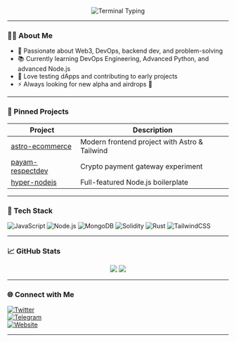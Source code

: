 <!-- Typing Effect Header -->
<p align="center">
  <img src="https://readme-typing-svg.demolab.com?font=Courier+Prime&size=22&duration=3000&pause=1000&color=00FF00&center=true&vCenter=true&width=600&lines=Welcome+to+ZarvXBT+Hub;Booting+up...;Exploring+Web3+%26+DevOps+World" alt="Terminal Typing" />
</p>

---

### 👨‍💻 About Me
- 🚀 Passionate about Web3, DevOps, backend dev, and problem-solving  
- 📚 Currently learning DevOps Engineering, Advanced Python, and advanced Node.js  
- 🧪 Love testing dApps and contributing to early projects  
- ⚡ Always looking for new alpha and airdrops 👀

---

### 🚀 Pinned Projects
| Project | Description |
|--------|-------------|
| [astro-ecommerce](https://github.com/zarvxbt/astro-ecommerce) | Modern frontend project with Astro & Tailwind |
| [payam-respectdev](https://github.com/zarvxbt/payam-respectdev) | Crypto payment gateway experiment |
| [hyper-nodejs](https://github.com/zarvxbt/hyper-nodejs) | Full-featured Node.js boilerplate |

---

### 🧰 Tech Stack
![JavaScript](https://img.shields.io/badge/-JavaScript-black?style=flat-square&logo=javascript)
![Node.js](https://img.shields.io/badge/-Node.js-black?style=flat-square&logo=node.js)
![MongoDB](https://img.shields.io/badge/-MongoDB-black?style=flat-square&logo=mongodb)
![Solidity](https://img.shields.io/badge/-Solidity-black?style=flat-square&logo=solidity)
![Rust](https://img.shields.io/badge/-Rust-black?style=flat-square&logo=rust)
![TailwindCSS](https://img.shields.io/badge/-TailwindCSS-black?style=flat-square&logo=tailwindcss)

---

### 📈 GitHub Stats

<p align="center">
  <img src="https://github-readme-stats.vercel.app/api?username=zarvxbt&show_icons=true&theme=radical" />
  <img src="https://github-readme-stats.vercel.app/api/top-langs/?username=zarvxbt&layout=compact&theme=radical" />
</p>

---

### 🌐 Connect with Me

[![Twitter](https://img.shields.io/badge/-@zarvxbt-1DA1F2?style=flat-square&logo=twitter&logoColor=white)](https://twitter.com/zarvxbt)  
[![Telegram](https://img.shields.io/badge/-@ZarvXBT-2CA5E0?style=flat-square&logo=telegram&logoColor=white)](https://t.me/zarvxbt)  
[![Website](https://img.shields.io/badge/-Portfolio-000000?style=flat-square&logo=github&logoColor=white)](https://zarvxbt.xyz)

---
